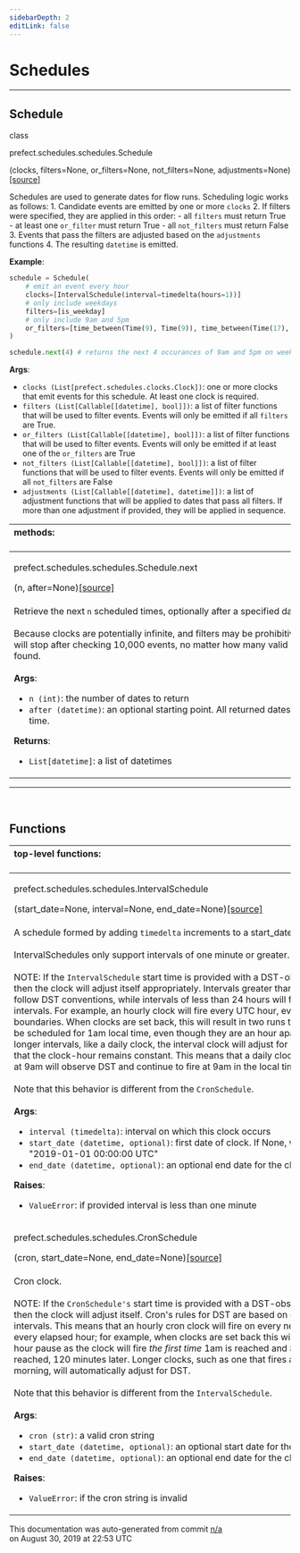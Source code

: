 ```yaml
---
sidebarDepth: 2
editLink: false
---
```

# Schedules
---
 ## Schedule
 <div class='class-sig' id='prefect-schedules-schedules-schedule'><p class="prefect-sig">class </p><p class="prefect-class">prefect.schedules.schedules.Schedule</p>(clocks, filters=None, or_filters=None, not_filters=None, adjustments=None)<span class="source"><a href="https://github.com/PrefectHQ/prefect/blob/master/src/prefect/schedules/schedules.py#L13">[source]</a></span></div>

Schedules are used to generate dates for flow runs. Scheduling logic works as follows:     1. Candidate events are emitted by one or more `clocks`     2. If filters were specified, they are applied in this order:         - all `filters` must return True         - at least one `or_filter` must return True         - all `not_filters` must return False     3. Events that pass the filters are adjusted based on the `adjustments` functions     4. The resulting `datetime` is emitted.

**Example**:


```python
schedule = Schedule(
    # emit an event every hour
    clocks=[IntervalSchedule(interval=timedelta(hours=1))]
    # only include weekdays
    filters=[is_weekday]
    # only include 9am and 5pm
    or_filters=[time_between(Time(9), Time(9)), time_between(Time(17), Time(17))]
)

schedule.next(4) # returns the next 4 occurances of 9am and 5pm on weekdays

```

**Args**:     <ul class="args"><li class="args">`clocks (List[prefect.schedules.clocks.Clock])`: one or more clocks that emit events         for this schedule. At least one clock is required.     </li><li class="args">`filters (List[Callable[[datetime], bool]])`: a list of filter functions that will be         used to filter events. Events will only be emitted if all `filters` are True.     </li><li class="args">`or_filters (List[Callable[[datetime], bool]])`: a list of filter functions that         will be used to filter events. Events will only be emitted if at least one of the         `or_filters` are True     </li><li class="args">`not_filters (List[Callable[[datetime], bool]])`: a list of filter functions that         will be used to filter events. Events will only be emitted if all `not_filters` are         False     </li><li class="args">`adjustments (List[Callable[[datetime], datetime]])`: a list of adjustment functions         that will be applied to dates that pass all filters. If more than one adjustment         if provided, they will be applied in sequence.</li></ul>

|methods: &nbsp;&nbsp;&nbsp;&nbsp;&nbsp;&nbsp;&nbsp;&nbsp;&nbsp;&nbsp;&nbsp;&nbsp;&nbsp;&nbsp;&nbsp;&nbsp;&nbsp;&nbsp;&nbsp;&nbsp;&nbsp;&nbsp;&nbsp;&nbsp;&nbsp;&nbsp;&nbsp;&nbsp;&nbsp;&nbsp;&nbsp;&nbsp;&nbsp;&nbsp;&nbsp;&nbsp;&nbsp;&nbsp;&nbsp;&nbsp;&nbsp;&nbsp;&nbsp;&nbsp;&nbsp;&nbsp;&nbsp;&nbsp;&nbsp;&nbsp;&nbsp;&nbsp;&nbsp;&nbsp;&nbsp;&nbsp;&nbsp;&nbsp;&nbsp;&nbsp;&nbsp;&nbsp;&nbsp;&nbsp;&nbsp;&nbsp;&nbsp;&nbsp;&nbsp;&nbsp;&nbsp;&nbsp;&nbsp;&nbsp;&nbsp;&nbsp;&nbsp;&nbsp;&nbsp;&nbsp;&nbsp;&nbsp;&nbsp;&nbsp;&nbsp;&nbsp;&nbsp;&nbsp;&nbsp;&nbsp;&nbsp;&nbsp;&nbsp;&nbsp;&nbsp;&nbsp;&nbsp;&nbsp;&nbsp;&nbsp;&nbsp;&nbsp;&nbsp;&nbsp;&nbsp;&nbsp;&nbsp;&nbsp;&nbsp;&nbsp;&nbsp;&nbsp;&nbsp;&nbsp;&nbsp;&nbsp;&nbsp;&nbsp;&nbsp;&nbsp;&nbsp;&nbsp;&nbsp;&nbsp;&nbsp;&nbsp;&nbsp;&nbsp;&nbsp;&nbsp;&nbsp;&nbsp;&nbsp;&nbsp;&nbsp;&nbsp;&nbsp;&nbsp;&nbsp;&nbsp;&nbsp;&nbsp;&nbsp;&nbsp;&nbsp;&nbsp;&nbsp;&nbsp;&nbsp;&nbsp;|
|:----|
 | <div class='method-sig' id='prefect-schedules-schedules-schedule-next'><p class="prefect-class">prefect.schedules.schedules.Schedule.next</p>(n, after=None)<span class="source"><a href="https://github.com/PrefectHQ/prefect/blob/master/src/prefect/schedules/schedules.py#L79">[source]</a></span></div>
<p class="methods">Retrieve the next `n` scheduled times, optionally after a specified date.<br><br>Because clocks are potentially infinite, and filters may be prohibitive, this operation will stop after checking 10,000 events, no matter how many valid dates have been found.<br><br>**Args**:     <ul class="args"><li class="args">`n (int)`: the number of dates to return     </li><li class="args">`after (datetime)`: an optional starting point. All returned dates will be after this         time.</li></ul>**Returns**:     <ul class="args"><li class="args">`List[datetime]`: a list of datetimes</li></ul></p>|

---
<br>


## Functions
|top-level functions: &nbsp;&nbsp;&nbsp;&nbsp;&nbsp;&nbsp;&nbsp;&nbsp;&nbsp;&nbsp;&nbsp;&nbsp;&nbsp;&nbsp;&nbsp;&nbsp;&nbsp;&nbsp;&nbsp;&nbsp;&nbsp;&nbsp;&nbsp;&nbsp;&nbsp;&nbsp;&nbsp;&nbsp;&nbsp;&nbsp;&nbsp;&nbsp;&nbsp;&nbsp;&nbsp;&nbsp;&nbsp;&nbsp;&nbsp;&nbsp;&nbsp;&nbsp;&nbsp;&nbsp;&nbsp;&nbsp;&nbsp;&nbsp;&nbsp;&nbsp;&nbsp;&nbsp;&nbsp;&nbsp;&nbsp;&nbsp;&nbsp;&nbsp;&nbsp;&nbsp;&nbsp;&nbsp;&nbsp;&nbsp;&nbsp;&nbsp;&nbsp;&nbsp;&nbsp;&nbsp;&nbsp;&nbsp;&nbsp;&nbsp;&nbsp;&nbsp;&nbsp;&nbsp;&nbsp;&nbsp;&nbsp;&nbsp;&nbsp;&nbsp;&nbsp;&nbsp;&nbsp;&nbsp;&nbsp;&nbsp;&nbsp;&nbsp;&nbsp;&nbsp;&nbsp;&nbsp;&nbsp;&nbsp;&nbsp;&nbsp;&nbsp;&nbsp;&nbsp;&nbsp;&nbsp;&nbsp;&nbsp;&nbsp;&nbsp;&nbsp;&nbsp;&nbsp;&nbsp;&nbsp;&nbsp;&nbsp;&nbsp;&nbsp;&nbsp;&nbsp;&nbsp;&nbsp;&nbsp;&nbsp;&nbsp;&nbsp;&nbsp;&nbsp;&nbsp;&nbsp;&nbsp;&nbsp;&nbsp;&nbsp;&nbsp;&nbsp;&nbsp;&nbsp;&nbsp;&nbsp;&nbsp;&nbsp;&nbsp;&nbsp;&nbsp;&nbsp;&nbsp;&nbsp;&nbsp;&nbsp;|
|:----|
 | <div class='method-sig' id='prefect-schedules-schedules-intervalschedule'><p class="prefect-class">prefect.schedules.schedules.IntervalSchedule</p>(start_date=None, interval=None, end_date=None)<span class="source"><a href="https://github.com/PrefectHQ/prefect/blob/master/src/prefect/schedules/schedules.py#L181">[source]</a></span></div>
<p class="methods">A schedule formed by adding `timedelta` increments to a start_date.<br><br>IntervalSchedules only support intervals of one minute or greater.<br><br>NOTE: If the `IntervalSchedule` start time is provided with a DST-observing timezone, then the clock will adjust itself appropriately. Intervals greater than 24 hours will follow DST conventions, while intervals of less than 24 hours will follow UTC intervals. For example, an hourly clock will fire every UTC hour, even across DST boundaries. When clocks are set back, this will result in two runs that *appear* to both be scheduled for 1am local time, even though they are an hour apart in UTC time. For longer intervals, like a daily clock, the interval clock will adjust for DST boundaries so that the clock-hour remains constant. This means that a daily clock that always fires at 9am will observe DST and continue to fire at 9am in the local time zone.<br><br>Note that this behavior is different from the `CronSchedule`.<br><br>**Args**:     <ul class="args"><li class="args">`interval (timedelta)`: interval on which this clock occurs     </li><li class="args">`start_date (datetime, optional)`: first date of clock. If None, will be set to         "2019-01-01 00:00:00 UTC"     </li><li class="args">`end_date (datetime, optional)`: an optional end date for the clock</li></ul>**Raises**:     <ul class="args"><li class="args">`ValueError`: if provided interval is less than one minute</li></ul></p>|
 | <div class='method-sig' id='prefect-schedules-schedules-cronschedule'><p class="prefect-class">prefect.schedules.schedules.CronSchedule</p>(cron, start_date=None, end_date=None)<span class="source"><a href="https://github.com/PrefectHQ/prefect/blob/master/src/prefect/schedules/schedules.py#L222">[source]</a></span></div>
<p class="methods">Cron clock.<br><br>NOTE: If the `CronSchedule's` start time is provided with a DST-observing timezone, then the clock will adjust itself. Cron's rules for DST are based on clock times, not intervals. This means that an hourly cron clock will fire on every new clock hour, not every elapsed hour; for example, when clocks are set back this will result in a two-hour pause as the clock will fire *the first time* 1am is reached and *the first time* 2am is reached, 120 minutes later. Longer clocks, such as one that fires at 9am every morning, will automatically adjust for DST.<br><br>Note that this behavior is different from the `IntervalSchedule`.<br><br>**Args**:     <ul class="args"><li class="args">`cron (str)`: a valid cron string     </li><li class="args">`start_date (datetime, optional)`: an optional start date for the clock     </li><li class="args">`end_date (datetime, optional)`: an optional end date for the clock</li></ul>**Raises**:     <ul class="args"><li class="args">`ValueError`: if the cron string is invalid</li></ul></p>|

<p class="auto-gen">This documentation was auto-generated from commit <a href='https://github.com/PrefectHQ/prefect/commit/n/a'>n/a</a> </br>on August 30, 2019 at 22:53 UTC</p>